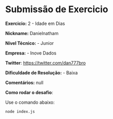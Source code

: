 # Submissão de Exercicio

**Exercicio:** 2 - Idade em Dias

**Nickname:** Danielnatham

**Nível Técnico:** - Junior

**Empresa:** - Inove Dados

**Twitter**: https://twitter.com/dan777bro

**Dificuldade de Resolução:** - Baixa

**Comentários:** null

**Como rodar o desafio**: 

Use o comando abaixo: 
```bash
node index.js
```